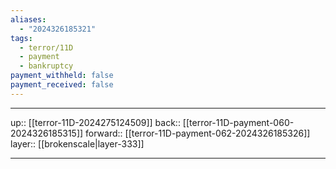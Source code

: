 ```yaml
---
aliases:
  - "2024326185321"
tags:
  - terror/11D
  - payment
  - bankruptcy
payment_withheld: false
payment_received: false
---
```




***

up:: [[terror-11D-2024275124509]]
back:: [[terror-11D-payment-060-2024326185315]]
forward:: [[terror-11D-payment-062-2024326185326]]
layer:: [[brokenscale|layer-333]]

***
